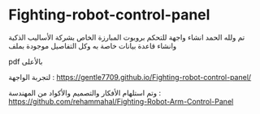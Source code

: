 # Fighting-robot-control-panel

تم ولله الحمد انشاء واجهة للتحكم بروبوت المبارزة الخاص بشركة الأساليب الذكية وانشاء قاعدة بيانات خاصة به 
وكل التفاصيل موجودة بملف

pdf بالأعلى 

لتجربة الواجهة :
https://gentle7709.github.io/Fighting-robot-control-panel/

وتم استلهام الأفكار والتصميم والأكواد من المهندسة : 
https://github.com/rehammahal/Fighting-Robot-Arm-Control-Panel
